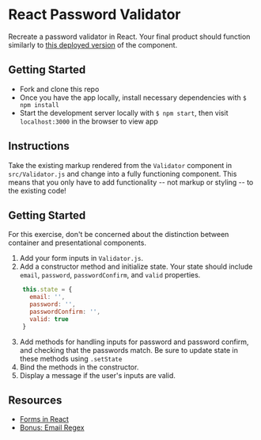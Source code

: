 # React Password Validator

Recreate a password validator in React. Your final product should function similarly to [this deployed version](http://excellent-tail.surge.sh) of the component.

## Getting Started

- Fork and clone this repo
- Once you have the app locally, install necessary dependencies with `$ npm install`
- Start the development server locally with `$ npm start`, then visit `localhost:3000` in the browser to view app

## Instructions

Take the existing markup rendered from the `Validator` component in `src/Validator.js` and change into a fully functioning component. This means that you only have to add functionality -- not markup or styling -- to the existing code!

## Getting Started

For this exercise, don't be concerned about the distinction between container and presentational components. 

1. Add your form inputs in `Validator.js`.
2. Add a constructor method and initialize state. Your state should include `email`, `password`, `passwordConfirm`, and `valid` properties.

```jsx
    this.state = {
      email: '',
      password: '',
      passwordConfirm: '',
      valid: true
    }
```

3. Add methods for handling inputs for password and password confirm, and checking that the passwords match. Be sure to update state in these methods using `.setState`
4. Bind the methods in the constructor.
5. Display a message if the user's inputs are valid.


  
## Resources

- [Forms in React](https://facebook.github.io/react/docs/forms.html)
- [Bonus: Email Regex](http://emailregex.com/)
